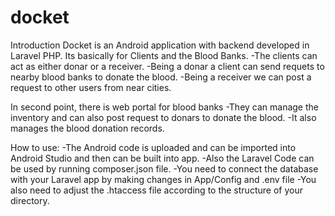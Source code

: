 # docket
Introduction
Docket is an Android application with backend developed in Laravel PHP. Its basically for Clients and the Blood Banks. 
-The clients can act as either donar or a receiver. 
-Being a donar a client can send requets to nearby blood banks to donate the blood. 
-Being a receiver we can post a request to other users from near cities.

In second point, there is web portal for blood banks
-They can manage the inventory and can also post request to donars to donate the blood.
-It also manages the blood donation records.

How to use:
-The Android code is uploaded and can be imported into Android Studio and then can be built into app.
-Also the Laravel Code can be used by running composer.json file.
-You need to connect the database with your Laravel app by making changes in App/Config and .env file
-You also need to adjust the .htaccess file according to the structure of your directory.

